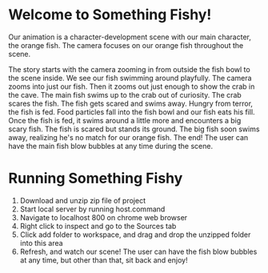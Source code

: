 # Welcome to Something Fishy!

Our animation is a character-development scene with our main character, the orange fish. The camera focuses on our orange fish throughout the scene.

The story starts with the camera zooming in from outside the fish bowl to the scene inside. We see our fish swimming around playfully. The camera zooms into just our fish. Then it zooms out just enough to show the crab in the cave. The main fish swims up to the crab out of curiosity. The crab scares the fish. The fish gets scared and swims away. Hungry from terror, the fish is fed. Food particles fall into the fish bowl and our fish eats his fill. Once the fish is fed, it swims around a little more and encounters a big scary fish. The fish is scared but stands its ground. The big fish soon swims away, realizing he's no match for our orange fish. The end! The user can have the main fish blow bubbles at any time during the scene. 

# Running Something Fishy
1. Download and unzip zip file of project
2. Start local server by running host.command
3. Navigate to localhost 800 on chrome web browser
4. Right click to inspect and go to the Sources tab
5. Click add folder to workspace, and drag and drop the unzipped folder into this area
6. Refresh, and watch our scene! The user can have the fish blow bubbles at any time, but other than that, sit back and enjoy!







